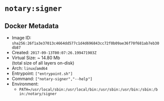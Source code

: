 # `notary:signer`

## Docker Metadata

- Image ID: `sha256:26f1a3e37013c4664dd577c1d4d696843cc72f0b09ae36f70f681ab7eb30db87`
- Created: `2017-09-13T00:07:26.199471903Z`
- Virtual Size: ~ 14.80 Mb  
  (total size of all layers on-disk)
- Arch: `linux`/`amd64`
- Entrypoint: `["entrypoint.sh"]`
- Command: `["notary-signer","--help"]`
- Environment:
  - `PATH=/usr/local/sbin:/usr/local/bin:/usr/sbin:/usr/bin:/sbin:/bin:/notary/signer`
